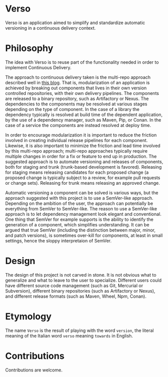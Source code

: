 # Verso

Verso is an application aimed to simplify and standardize automatic
versioning in a continuous delivery context.

# Philosophy

The idea with Verso is to reuse part of the functionality needed in
order to implement Continuous Delivery.

The approach to continuous delivery taken is the multi-repo approach
described well in [this
blog](https://www.thoughtworks.com/insights/blog/architecting-continuous-delivery).
That is, modularization of an application is achieved by breaking out
components that lives in their own version controlled repositories,
with their own delivery pipelines. The components are released to a
binary repository, such as Artifactory or Nexus. The dependencies to
the components may be resolved at various stages depending on the type
of component. In the case of a library the dependency typically is
resolved at build time of the dependent application, by the use of a
dependency manager, such as Maven, Pip, or Conan. In the case of a
service the components are instead resolved at deploy time.

In order to encourage modularization it is important to reduce the
friction involved in creating individual release pipelines for each
component. Likewise, it is also important to minimize the friction and
lead time involved by this multi-repo approach; multi-repo approaches
typically require multiple changes in order for a fix or feature to
end up in production. The suggested approach is to automate versioning
and releases of components, both for staging and trunk (trunk-based
development is favored). Releasing for staging means releasing
candidates for each proposed change (a proposed change is typically
subject to a review, for example pull requests or change
sets). Releasing for trunk means releasing an approved change.

Automatic versioning a component can be solved is various ways, but
the approach suggested with this project is to use a SemVer-like
approach. Depending on the ambition of the user, the approach can
potentially be everything from SemVer to SemVer-like. The reason to
use a SemVer-like approach is to let dependency management look
elegant and conventional. One thing that SemVer for example supports
is the ability to identify the generation of a component, which
simplifies understanding. It can be argued that true SemVer (including
the distinction between major, minor, and patch versions), is
sometimes over-kill for components, at least in small settings, hence
the sloppy interpretaion of SemVer.

# Design

The design of this project is not carved in stone. It is not obvious
what to generalize and what to leave to the user to
specialize. Different users could have different source code
management (such as Git, Mercurial or Subversion), different binary
repositories (such as Artifactory or Nexus), and different release
formats (such as Maven, Wheel, Npm, Conan).

# Etymology

The name `Verso` is the result of playing with the word `version`, the
literal meaning of the Italian word `verso` meaning `towards` in
English.

# Contributions

Contributions are welcome.


